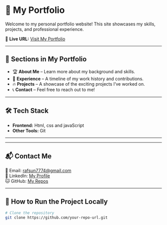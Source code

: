 # 🚀 My Portfolio  

Welcome to my personal portfolio website! This site showcases my skills, projects, and professional experience.  

🔗 **Live URL:** [Visit My Portfolio](https://rafsun83.github.io/Portfolio/)  

---

## 📌 Sections in My Portfolio  
- 🏆 **About Me** – Learn more about my background and skills.  
- 💼 **Experience** – A timeline of my work history and contributions.  
- 🔥 **Projects** – A showcase of the exciting projects I’ve worked on.  
- 📞 **Contact** – Feel free to reach out to me!  

---

## 🛠️ Tech Stack  
- **Frontend:** Html, css and javaScript  
- **Other Tools:** Git  

---



---

## 📬 Contact Me  
📧 Email: [rafsun7774@gmail.com](mailto:rafsun7774@gmail.com)  
🔗 LinkedIn: [My Profile](https://www.linkedin.com/in/rafsun-jani/)  
🐱 GitHub: [My Repos](https://github.com/Rafsun83)  

---

## 📜 How to Run the Project Locally  
```bash
# Clone the repository
git clone https://github.com/your-repo-url.git

